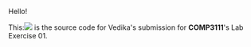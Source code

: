 Hello!

This:![](/Users/vedikasaini/Desktop/readme.png) is the source code for Vedika's submission for **COMP3111**'s Lab Exercise 01.